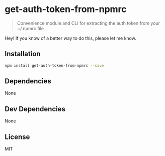 # get-auth-token-from-npmrc 

> Convenience module and CLI for extracting the auth token from your ~/.npmrc file

Hey! If you know of a better way to do this, please let me know.

## Installation

```sh
npm install get-auth-token-from-npmrc --save
```

## Dependencies

None

## Dev Dependencies

None

## License

MIT
